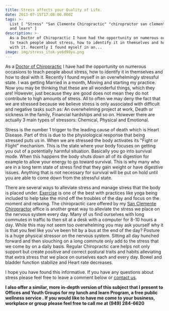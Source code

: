 ```yaml
---
title: Stress affects your Quality of Life.
date: 2013-07-15T17:08:00.000Z
tags: >-
  List [ "Stress" "San Clemente Chiropractic" "chiropractor san clemente" "Lunch
  and learn" ]
description: >-
  As a Doctor of Chiropractic I have had the opportunity on numerous occasions
  to teach people about stress, how to identify it in themselves and how to deal
  with it. Recently I found myself in an...
image: img/stress_itok-ye6d98yu.png
---
```

As a[](<>) [Doctor of Chiropractic](http://www.trestleschiropractic.com/meet-doctor "Dr Ryan Anderson") I have had the opportunity on numerous occasions to teach people about stress, how to identify it in themselves and how to deal with it. Recently I found myself in an overwhelmingly stressful state. I was getting Married in a month, Moving and starting my practice. Now you may be thinking that these are all wonderful things, which they are! However, just because they are good does not mean they do not contribute to high amounts of stress. All to often we may deny the fact that we are stressed because we believe stress is only associated with difficult and negative tasks such as: An overwhelming project at work, Death or sickness in the family, Financial hardships and so on. However there are actually 3 main types of stressors: Chemical, Physical and Emotional.

Stress is the number 1 trigger to the leading cause of death which is Heart Disease. Part of this is due to the physiological response that being stressed puts us in. When we are stressed the body activates its "Fight or Flight" mechanism. This is the state where your body focuses on getting you out of a potentially harmful situation. Basically you go into survival mode. When this happens the body shuts down all of its digestion for example to allow your energy to go toward survival. This is why many who are in a long term state of stress find that they gain weight or have digestive issues. Anything that is not necessary for survival will be put on hold until you are able to come down from the stressful state.

There are several ways to alleviate stress and manage stress that the body is placed under.[](<>) [Exercise](http://www.trestleschiropractic.com/blog/power-power-walk "exercise") is one of the best with practices like yoga being included to help take the mind off the troubles of the day and focus on the moment and relaxing. The chiropractic care offered by my[](<>) [San Clemente Chiropractor](http://www.trestleschiropractic.com/ "San Clemente Chiropractor") office is another great way to alleviate the stress we place on the nervous system every day. Many of us find ourselves with long commutes in traffic to then sit at a desk with a computer for 8-10 hours a day. While this may not seem too overwhelming you may ask yourself why it is that you feel like you've been hit by a bus at the end of the day? Posture is a huge physical stressor on the nervous system. Sitting all day hunched forward and then slouching on a long commute only add to the stress that we come by on a daily basis. Regular Chiropractic care helps not only support but create positive and correct postural traits and habits alleviating that extra stress that we place on ourselves each and every day. Bowel and bladder function stabilize and Heart rate decreases.

I hope you have found this informative. If you have any questions about stress please feel free to leave a comment below or [](<>)[contact us](http://www.trestleschiropractic.com/contact-us "Contact Us").

**I also offer a similar, more in-depth version of this subject that I present to Offices and Youth Groups for my lunch and learn Program, a free public wellness service . If you would like to have me come to your business, workplace or group please feel free to call me at (949) 284-6620**